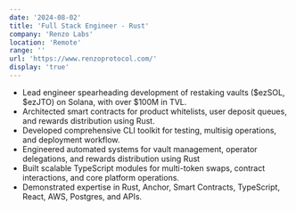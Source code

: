 ```yaml
---
date: '2024-08-02'
title: 'Full Stack Engineer - Rust'
company: 'Renzo Labs'
location: 'Remote'
range: ''
url: 'https://www.renzoprotocol.com/'
display: 'true'
---
```


- Lead engineer spearheading development of restaking vaults ($ezSOL, $ezJTO) on Solana, with over $100M in TVL.
- Architected smart contracts for product whitelists, user deposit queues, and rewards distribution using Rust.
- Developed comprehensive CLI toolkit for testing, multisig operations, and deployment workflow.
- Engineered automated systems for vault management, operator delegations, and rewards distribution using Rust
- Built scalable TypeScript modules for multi-token swaps, contract interactions, and core platform operations.
- Demonstrated expertise in Rust, Anchor, Smart Contracts, TypeScript, React, AWS, Postgres, and APIs.
